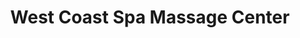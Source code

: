 ---
title: "West Coast Spa Massage Center"
url: /fullerton/west-coast-spa-massage-center/
shop: massage
---